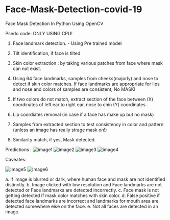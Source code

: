 # Face-Mask-Detection-covid-19
Face Mask Detection In Python Using OpenCV

Psedo code: ONLY USING CPU!

1. Face landmark detection. - Using Pre trained model 
2. Tilt identification, if face is tilted.
3. Skin color extraction : by taking various patches from face where mask can not exist.
4. Using 64 face landmarks, samples from cheeks(majorly) and nose to detect if skin color matches.
If face landmarks are appropriate for lips and nose and colors of samples are consistent, No MASK!


5. If two colors do not match, extract section of the face between (X) coordinates of left ear to right ear, nose to chin (Y) coordinates .
6. Lip coordiates removal (in case if a face has make up but no mask)
7. Samples from extracted section to test consistency in color and pattern (unless an image has really strage mask on!)
8. Similarity match, if yes, Mask detected.

Predictions :
![image1](https://github.com/Deepika-Sharma08/Face_Mask_Detection_covid_19/tree/master/output/img.JPG?raw=true)
![image2](https://github.com/Deepika-Sharma08/Face_Mask_Detection_covid_19/tree/master/output/img1.jpg?raw=true)
![image3](https://github.com/Deepika-Sharma08/Face_Mask_Detection_covid_19/tree/master/output/img19.jpg?raw=true)
![image4](https://github.com/Deepika-Sharma08/Face_Mask_Detection_covid_19/tree/master/output/img26.jpg?raw=true)





Caveates:

![image5](https://github.com/Deepika-Sharma08/Face-Mask-Detection-covid-19/tree/master/output/img7.jpg?raw=true)
![image6](https://github.com/Deepika-Sharma08/Face-Mask-Detection-covid-19/tree/master/output/img12.jpg?raw=true)


a. If image is blurred or dark, where human face and mask are not identified distinctly.
b. Image clicked with low resolution and Face landmarks are not detected or Face landmarks are detected incorrectly.
c. Face mask is not getting detected if mask color matches with skin color.
d. False positive if detected face landmarks are incorrect and landmarks for mouth area are detected somewhere else on the face.
e. Not all faces are detected in an image. 




